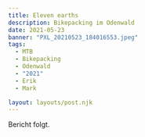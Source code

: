 ```yaml
---
title: Eleven earths
description: Bikepacking im Odenwald 
date: 2021-05-23
banner: "PXL_20210523_184016553.jpeg"
tags:
  - MTB
  - Bikepacking
  - Odenwald
  - "2021"
  - Erik
  - Mark

layout: layouts/post.njk
---
```


Bericht folgt.